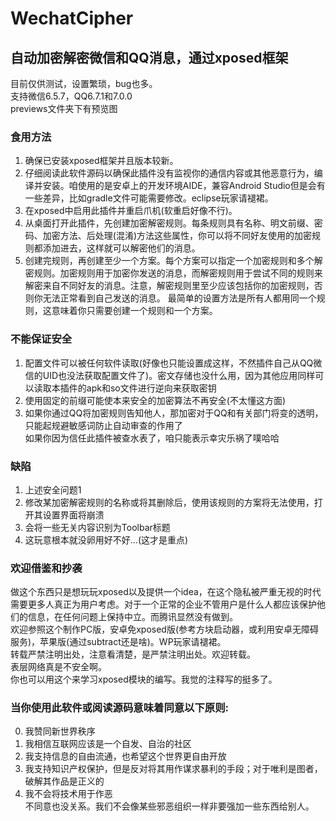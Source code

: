 # WechatCipher 
## 自动加密解密微信和QQ消息，通过xposed框架  
目前仅供测试，设置繁琐，bug也多。  
支持微信6.5.7，QQ6.7.1和7.0.0  
previews文件夹下有预览图  
  
### 食用方法 
1. 确保已安装xposed框架并且版本较新。  
2. 仔细阅读此软件源码以确保此插件没有监视你的通信内容或其他恶意行为，编译并安装。咱使用的是安卓上的开发环境AIDE，兼容Android Studio但是会有一些差异，比如gradle文件可能需要修改。eclipse玩家请褪裙。  
3. 在xposed中启用此插件并重启爪机(软重启好像不行)。
4. 从桌面打开此插件，先创建加密解密规则。每条规则具有名称、明文前缀、密码、加密方法、后处理(混淆)方法这些属性，你可以将不同好友使用的加密规则都添加进去，这样就可以解密他们的消息。
5. 创建完规则，再创建至少一个方案。每个方案可以指定一个加密规则和多个解密规则。加密规则用于加密你发送的消息，而解密规则用于尝试不同的规则来解密来自不同好友的消息。注意，解密规则里至少应该包括你的加密规则，否则你无法正常看到自己发送的消息。 
最简单的设置方法是所有人都用同一个规则，这意味着你只需要创建一个规则和一个方案。 
  
### 不能保证安全
1. 配置文件可以被任何软件读取(好像也只能设置成这样，不然插件自己从QQ微信的UID也没法获取配置文件了)。密文存储也没什么用，因为其他应用同样可以读取本插件的apk和so文件进行逆向来获取密钥  
2. 使用固定的前缀可能使本来安全的加密算法不再安全(不太懂这方面)  
3. 如果你通过QQ将加密规则告知他人，那加密对于QQ和有关部门将变的透明，只能起规避敏感词防止自动审查的作用了  
如果你因为信任此插件被查水表了，咱只能表示幸灾乐祸了噗哈哈  

### 缺陷  
1. 上述安全问题1  
2. 修改某加密解密规则的名称或将其删除后，使用该规则的方案将无法使用，打开其设置界面将崩溃  
3. 会将一些无关内容识别为Toolbar标题  
4. 这玩意根本就没卵用好不好…(这才是重点)  

### 欢迎借鉴和抄袭  
做这个东西只是想玩玩xposed以及提供一个idea，在这个隐私被严重无视的时代需要更多人真正为用户考虑。对于一个正常的企业不管用户是什么人都应该保护他们的信息，在任何问题上保持中立。而腾讯显然没有做到。  
欢迎参照这个制作PC版，安卓免xposed版(参考方块启动器，或利用安卓无障碍服务)，苹果版(通过subtract还是啥)。WP玩家请褪裙。  
转载严禁注明出处，注意看清楚，是严禁注明出处。欢迎转载。  
表层网络真是不安全啊。  
你也可以用这个来学习xposed模块的编写。我觉的注释写的挺多了。  
 
### 当你使用此软件或阅读源码意味着同意以下原则:  
0. 我赞同新世界秩序  
1. 我相信互联网应该是一个自发、自治的社区  
2. 我支持信息的自由流通，也希望这个世界更自由开放  
3. 我支持知识产权保护，但是反对将其用作谋求暴利的手段；对于唯利是图者，破解其作品是正义的  
4. 我不会将技术用于作恶  
不同意也没关系。我们不会像某些邪恶组织一样非要强加一些东西给别人。 
